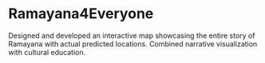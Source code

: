 # Ramayana4Everyone
Designed and developed an interactive map showcasing the entire story of Ramayana with actual predicted locations. Combined narrative visualization with cultural education.
